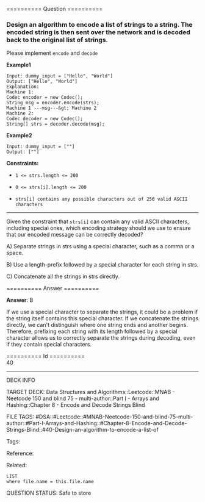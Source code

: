 ========== Question ==========  

### Design an algorithm to encode **a list of strings** to **a string**. The encoded string is then sent over the network and is decoded back to the original list of strings.

Please implement `encode` and `decode`

**Example1**

```
Input: dummy_input = ["Hello", "World"]
Output: ["Hello", "World"]
Explanation:
Machine 1:
Codec encoder = new Codec();
String msg = encoder.encode(strs);
Machine 1 ---msg---&gt; Machine 2
Machine 2:
Codec decoder = new Codec();
String[] strs = decoder.decode(msg);
```

**Example2**

```
Input: dummy_input = [""]
Output: [""]
```

**Constraints:**

- `1 <= strs.length <= 200`

- `0 <= strs[i].length <= 200`

- `strs[i] contains any possible characters out of 256 valid ASCII characters`

---

Given the constraint that `strs[i]` can contain any valid ASCII characters,
including special ones, which encoding strategy should we use to ensure that our
encoded message can be correctly decoded?

A) Separate strings in strs using a special character, such as a comma or a
space.

B) Use a length-prefix followed by a special character for each string in strs.

C) Concatenate all the strings in strs directly.  

========== Answer ==========  

**Answer**: B

If we use a special character to separate the strings, it could be a problem if
the string itself contains this special character. If we concatenate the strings
directly, we can't distinguish where one string ends and another begins.
Therefore, prefixing each string with its length followed by a special character
allows us to correctly separate the strings during decoding, even if they
contain special characters.

========== Id ==========  
40

---

DECK INFO

TARGET DECK: Data Structures and Algorithms::Leetcode::MNAB - Neetcode 150 and blind 75 - multi-author::Part I - Arrays and Hashing::Chapter 8 - Encode and Decode Strings Blind

FILE TAGS: #DSA::#Leetcode::#MNAB-Neetcode-150-and-blind-75-multi-author::#Part-I-Arrays-and-Hashing::#Chapter-8-Encode-and-Decode-Strings-Blind::#40-Design-an-algorithm-to-encode-a-list-of

Tags:

Reference:

Related:

```dataview
LIST
where file.name = this.file.name
```
QUESTION STATUS: Safe to store
